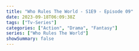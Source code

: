 ```yaml
---
title: "Who Rules The World - S1E9 - Episode 09"
date: 2023-09-18T06:09:38Z
tags: ["Tv-Series"]
categories: ["Action", "Drama", "Fantasy"]
series: ["Who Rules The World"]
showSummary: false
---
```


  <mux-player stream-type="on-demand"
  src="https://kp3d-my.sharepoint.com/personal/ryoo_kp3d_onmicrosoft_com/_layouts/15/download.aspx?share=ESNqDe35_YdMr2bl6DnyYoQBgs_6bsTd8m1_FwzHbCwyTA" metadata-video-title="Who Rules The World - S1E8 - Episode 08" prefer-playback="mse" controls>
  </mux-player>
  
  
  <script src="https://cdn.jsdelivr.net/npm/@mux/mux-player"></script>
  
   <script id="oKo01HmR00ik1goCPmMsy01sQ6now4i68701EQXHw8jr8ww" type="application/ld+json">
 {
  "@context": "https://schema.org/",
  "@type": "VideoObject",
  "name": "Who Rules The World - S1E9 - Episode 09",
  "contentUrl": "https://stream.mux.com/oKo01HmR00ik1goCPmMsy01sQ6now4i68701EQXHw8jr8ww.m3u8",
  "thumbnailUrl": "https://www.themoviedb.org/t/p/original/dbFJUbalwWQPvUTnv9YAoRvdXuV.jpg?width=314&fit_mode=preserve&time=25",
  "uploadDate": "2023-09-18T06:09:38Z",
}

</script>

